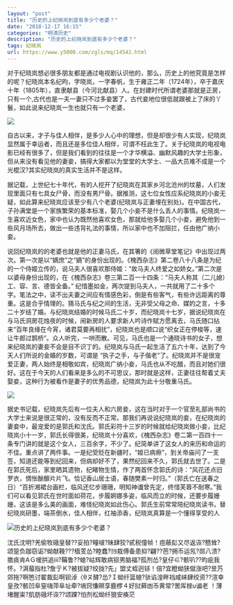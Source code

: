 ```yaml
---
layout: "post"
title: "历史的上纪晓岚到底有多少个老婆？"
date: "2018-12-17 16:15"
categories: "明清历史"
description: "历史的上纪晓岚到底有多少个老婆？"
tags: 纪晓岚
url: https://www.y5000.com/zgls/mq/14542.html
---
```






对于纪晓岚想必很多朋友都是通过电视剧认识他的，那么，历史上的他究竟是怎样的呢？纪晓岚本名纪昀，字晓岚，一字春帆，生于雍正二年（1724年），卒于嘉庆十年（1805年），直隶献县（今河北献县）人。在封建时代所谓老婆那就是正房，只有一个,古代也是一夫一妻只不过多妾罢了，古代妾地位很低就跟被上了床的丫鬟，如此说来纪晓岚一生也就只有一个老婆，

![](https://img.y5000.com/uploads/allimg/170222/1431592354-0.jpg)

自古以来，才子与佳人相伴，是多少人心中的理想，但是却很少有人实现，纪晓岚显然属于幸运者，而且还是多位佳人相伴，可谓不枉此生了。关于纪晓岚的电视电影已经有很多了，但是我们看到的往往是一个才华横溢、幽默风趣的大学士形象，但从来没有看见他的妻妾，搞得大家都以为堂堂的大学士、一品大员难不成是一个光棍汉?其实纪晓岚的真实生活并不是这样。

据记载，上世纪七十年代，有的人挖开了纪晓岚在其家乡河北沧州的坟墓，人们发现里面只有七具女尸骨，而没有男尸骨。据推测，这七位女性应系纪晓岚的小妾无疑，如此算来纪晓岚应该至少有八个老婆(纪晓岚与正妻埋在别处)。在中国古代，子孙满堂是一个家族繁荣的基本标准，娶几个小妾不是什么丢人的事情。纪晓岚一生喜欢近女色，家中也认为既然他喜欢女色，那就给他多娶几个小妾，避免他到一些风月场所去，做出一些违背礼法的事情，所以家中也不加阻拦，任由他广纳小妾。

说回纪晓岚的的老婆也就是他的正妻马氏，在其箸的《阅微草堂笔记》中出现过两次。第一次是以“嫡庶”之“嫡”的身份出现的。《槐西杂志》第二卷八十八条是为纪的一个侍姬立传的，说马夫人很喜欢那侍姬：“故马夫人终爱之如娇女。”第二次是以婆母身份出现的，在《槐西杂志》卷三第二百一十四条：“马夫人称其（二儿媳）工、容、言、德皆全备。”
纪惜墨如金，两次提到马夫人，一共就用了二十多个字。笔法之中，读不出夫妻之间应有情感色彩，倒是有些客气，有些许远距离的尊重。这是合乎情理的。猜马氏与纪之间的生活，无非受父母之命、媒妁之言，十多二十岁结了婚。与纪晓岚结婚的时候马氏二十岁，而纪晓岚十七岁，据说纪晓岚在与马氏洞房花烛夜的时候，闹新房的人要求新人吟诗作赋方愿离去，马氏随口拈来“百年良缘在今宵，诸君莫要再相扰”，纪晓岚也是顺口说“织女正在停梭等，速让牛郎过鹊桥”。众人听完，一哄而散。可见，马氏也是一个通晓诗书的女子，想来纪晓岚的妻妾不会是目不识丁的。纪晓岚与马氏一起生活了五六十年，达到了今天人们所说的金婚的岁数，可谓是
“执子之手，与子偕老”了。纪晓岚并不是很宠爱正妻，两人始终是相敬如宾，纪晓岚广纳小妾，马氏也从不吃醋，而且对她们很好。这在于今天的人们看来是多么的不可思议，那时就是这样，正妻往往帮着丈夫娶妾，这种行为被看作是妻子的优秀品德，纪晓岚为此十分敬重马氏。

![](https://img.y5000.com/uploads/allimg/170222/14315955U-1.jpg)

据史书记载，纪晓岚先后有一位夫人和六房妾，这在当时对于一个官至礼部尚书的大学士来说是很正常的，没有反而不正常。那我们再说说纪晓岚的妾，在纪晓岚的妻妾中，最宠爱的是郭氏和沈氏。郭氏彩符十三岁的时候就给纪晓岚做小妾，比纪晓岚小十一岁，郭氏长得很美，纪晓岚十分喜欢，《槐西杂志》卷二第一百四十一条专门讲的就是这个女人，三百余字，不少了。纪简单讲了这女人的来历和命运的不佳。重点讲了两件事。一是纪受贬在新疆时，“姬已病瘵”，到关帝庙问了一支签，知道还能等到纪回来，但病却好不了，果然纪回来不久，郭氏就去世了。二是在郭氏死后，家里晒其遗物，纪睹物生情，作了两首怀念郭氏的诗：“风花还点旧罗衣，惆怅酴釄片片飞。恰记香山居士语，春随樊素一时归。”（郭氏亡在送春之日）“百折湘裙台画栏，临风还忆步珊珊，明知神谶曾先定，终惜芙蓉不耐寒。”我们可以看见郭氏在世时面如荷花，步履婀娜多姿，临风而立的时候，还要步履姗姗，这该是多么美的画面，难怪纪晓岚如此伤心。郭氏生前常常陪纪晓岚读书，替纪晓岚研墨，端茶倒水，佳人相伴，红袖添香，纪晓岚真算是一个懂得享受的人

![历史的上纪晓岚到底有多少个老婆？](/uploads/allimg/170222/6-1F222142ZNR.JPG)

沈氏沈明?羌偷牧硪皇替??妥拍?疃啵?昧肆狡?甙税僮帧！痘蔽髟又尽返诙?戆耸?颂跫负跏窃诟?蚴献鞔???樯芰怂?睦蠢?⒆栽傅备患抑?翩??芭?拥币运氖?郧八溃?擞痰肯АＧ嗳拱追ⅲ?鞴鲁??螅?岵辉敢病钡男脑福?孤剂怂?皇仔∈?骸叭??昀疵我怀。?湃菔指杜?詹亍Ｋ?被拔疑?绞拢?先」盟丈蛭迥铩！倍?宜瞪蚴狭僦涨吧?昱艿郊拖?啊笆讨翟裁髟啊钡淖〈θヌ酵?怂?Ｉ蚴纤篮螅?驮谄湟畔裆咸崃肆绞资??渲幸皇孜?骸凹阜窒嗨萍阜址牵?墒窍慊暝孪鹿椤４好挝藓凼币黄常?罟厍榇υ谝老
！薄堵醒粜?肌肪硪坏诙??颂踝?怕剂松蚴纤狼安痪茫
